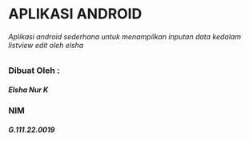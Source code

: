 # APLIKASI ANDROID
###### Aplikasi android sederhana untuk menampilkan inputan data kedalam listview edit oleh elsha

### Dibuat Oleh :
##### Elsha Nur K
### NIM
##### G.111.22.0019
